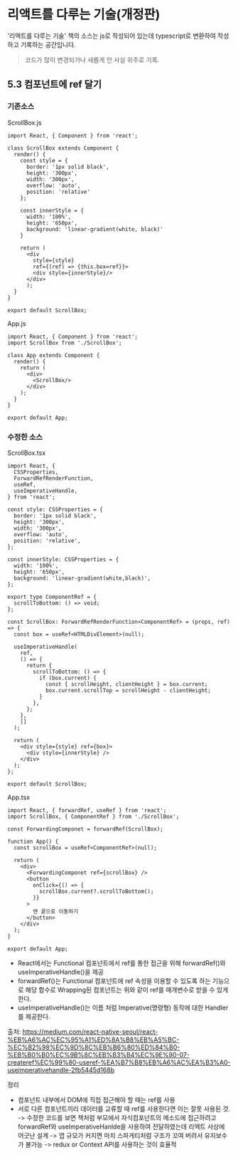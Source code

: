 # 리액트를 다루는 기술(개정판)

'리액트를 다루는 기술' 책의 소스는 js로 작성되어 있는데 typescript로 변환하여 작성하고 기록하는 공간입니다.

> 코드가 많이 변경되거나 새롭게 안 사실 위주로 기록.

## 5.3 컴포넌트에 ref 달기

### 기존소스

ScrollBox.js

```
import React, { Component } from 'react';

class ScrollBox extends Component {
  render() {
    const style = {
      border: '1px solid black',
      height: '300px',
      width: '300px',
      overflow: 'auto',
      position: 'relative'
    };

    const innerStyle = {
      width: '100%',
      height: '650px',
      background: 'linear-gradient(white, black)'
    }

    return (
      <div
        style={style}
        ref={(ref) => {this.box=ref}}>
        <div style={innerStyle}/>
      </div>
      );
  }
}

export default ScrollBox;
```

App.js

```
import React, { Component } from 'react';
import ScrollBox from './ScrollBox';

class App extends Component {
  render() {
    return (
      <div>
        <ScrollBox/>
      </div>
    );
  }
}

export default App;
```

### 수정한 소스

ScrollBox.tsx

```
import React, {
  CSSProperties,
  ForwardRefRenderFunction,
  useRef,
  useImperativeHandle,
} from 'react';

const style: CSSProperties = {
  border: '1px solid black',
  height: '300px',
  width: '300px',
  overflow: 'auto',
  position: 'relative',
};

const innerStyle: CSSProperties = {
  width: '100%',
  height: '650px',
  background: 'linear-gradient(white,black)',
};

export type ComponentRef = {
  scrollToBottom: () => void;
};

const ScrollBox: ForwardRefRenderFunction<ComponentRef> = (props, ref) => {
  const box = useRef<HTMLDivElement>(null);

  useImperativeHandle(
    ref,
    () => {
      return {
        scrollToBottom: () => {
          if (box.current) {
            const { scrollHeight, clientHeight } = box.current;
            box.current.scrollTop = scrollHeight - clientHeight;
          }
        },
      };
    },
    []
  );

  return (
    <div style={style} ref={box}>
      <div style={innerStyle} />
    </div>
  );
};

export default ScrollBox;
```

App.tsx

```
import React, { forwardRef, useRef } from 'react';
import ScrollBox, { ComponentRef } from './ScrollBox';

const ForwardingComponet = forwardRef(ScrollBox);

function App() {
  const scrollBox = useRef<ComponentRef>(null);

  return (
    <div>
      <ForwardingComponet ref={scrollBox} />
      <button
        onClick={() => {
          scrollBox.current?.scrollToBottom();
        }}
      >
        맨 끝으로 이동하기
      </button>
    </div>
  );
}

export default App;
```

- React에서는 Functional 컴포넌트에서 ref를 통한 접근을 위해 forwardRef()와 useImperativeHandle()을 제공
- forwardRef()는 Functional 컴포넌트에 ref 속성을 이용할 수 있도록 하는 기능으로 해당 함수로 Wrapping된 컴포넌트는 위와 같이 ref를 매개변수로 받을 수 있게 한다.
- useImperativeHandle()는 이름 처럼 Imperative(명령형) 동작에 대한 Handler를 제공한다.

출처: https://medium.com/react-native-seoul/react-%EB%A6%AC%EC%95%A1%ED%8A%B8%EB%A5%BC-%EC%B2%98%EC%9D%8C%EB%B6%80%ED%84%B0-%EB%B0%B0%EC%9B%8C%EB%B3%B4%EC%9E%90-07-createref%EC%99%80-useref-%EA%B7%B8%EB%A6%AC%EA%B3%A0-useimperativehandle-2fb5445d168b

정리

- 컴포넌트 내부에서 DOM에 직접 접근해야 할 때는 ref를 사용
- 서로 다른 컴포넌트끼리 데이터를 교류할 때 ref를 사용한다면 이는 잘못 사용된 것. -> 수정한 코드를 보면 책처럼 부모에서 자식컴포넌트의 메소드에 접근하려고 forwardRef와 useImperativeHanlde을 사용하여 전달하였는데 리액트 사상에 어긋난 설계
  -> 앱 규모가 커지면 마치 스파게티처럼 구조가 꼬여 버려서 유지보수가 불가능
  -> redux or Context API를 사용하는 것이 효율적
